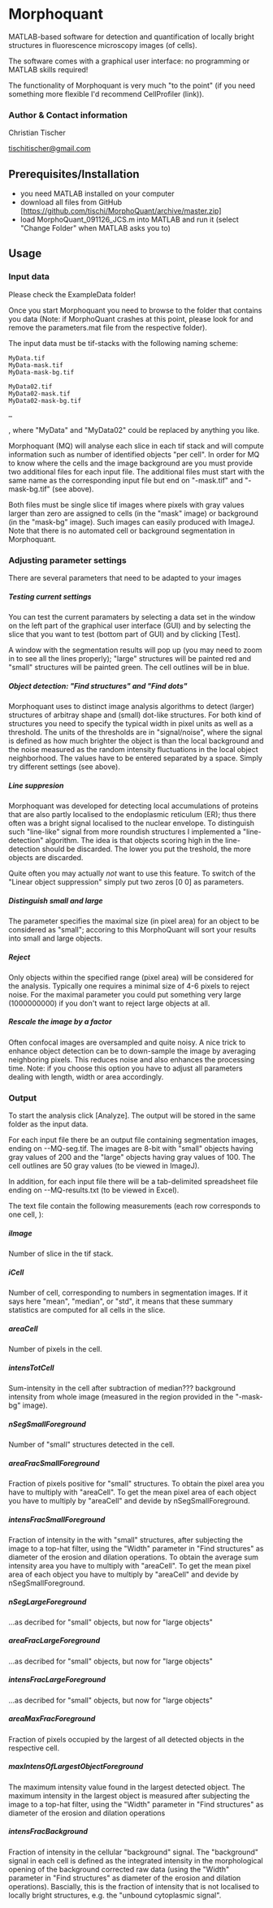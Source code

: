 # Morphoquant

MATLAB-based software for detection and quantification of locally bright structures in fluorescence microscopy images (of cells). 

The software comes with a graphical user interface: no programming or MATLAB skills required!

The functionality of Morphoquant is very much "to the point" (if you need something more flexible I'd recommend CellProfiler (link)).


### Author & Contact information

Christian Tischer

tischitischer@gmail.com


## Prerequisites/Installation

- you need MATLAB installed on your computer
- download all files from GitHub [https://github.com/tischi/MorphoQuant/archive/master.zip]
- load MorphoQuant_091126_JCS.m into MATLAB and run it (select "Change Folder" when MATLAB asks you to)


## Usage

### Input data


Please check the ExampleData folder!

Once you start Morphoquant you need to browse to the folder that contains you data (Note: if MorphoQuant crashes at this point, please look for and remove the parameters.mat file from the respective folder).

The input data must be tif-stacks with the following naming scheme:


	MyData.tif
	MyData-mask.tif
	MyData-mask-bg.tif

	MyData02.tif
	MyData02-mask.tif
	MyData02-mask-bg.tif

	…


, where "MyData" and "MyData02" could be replaced by anything you like. 

Morphoquant (MQ) will analyse each slice in each tif stack and will compute information such as number of identified objects "per cell". In order for MQ to know where the cells and the image background are you must provide two additional files for each input file. The additional files must start with the same name as the corresponding input file but end on "-mask.tif" and "-mask-bg.tif" (see above). 


Both files must be single slice tif images where pixels with gray values larger than zero are assigned to cells (in the "mask" image) or background (in the "mask-bg" image).    Such images can easily produced with ImageJ. Note that there is no automated cell or background segmentation in Morphoquant. 



### Adjusting parameter settings

There are several parameters that need to be adapted to your images

##### Testing current settings

You can test the current paramaters by selecting a data set in the window on the left part of the graphical user interface (GUI) and by selecting the slice that you want to test (bottom part of GUI) and by clicking [Test].

A window with the segmentation results will pop up (you may need to zoom in to see all the lines properly); "large" structures will be painted red and "small" structures will be painted green. The cell outlines will be in blue.

##### Object detection: "Find structures" and "Find dots"

Morphoquant uses to distinct image analysis algorithms to detect (larger) structures of arbitray shape and (small) dot-like structures. For both kind of structures you need to specify the typical width in pixel units as well as a threshold. The units of the thresholds are in "signal/noise", where the signal is defined as how much brighter the object is than the local background and the noise measured as the random intensity fluctuations in the local object neighborhood. The values have to be entered separated by a space. Simply try different settings (see above). 

##### Line suppresion 

Morphoquant was developed for detecting local accumulations of proteins that are also partly localised to the endoplasmic reticulum (ER); thus there often was a bright signal localised to the nuclear envelope. To distinguish such "line-like" signal from more roundish structures I implemented a "line-detection" algorithm. The idea is that objects scoring high in the line-detection should be discarded. The lower you put the treshold, the more objects are discarded. 


Quite often you may actually *not* want to use this feature. To switch of the "Linear object suppression" simply put two zeros [0 0] as parameters.


##### Distinguish small and large

The parameter specifies the maximal size (in pixel area) for an object to be considered as "small"; accoring to this MorphoQuant will sort your results into small and large objects.

##### Reject 

Only objects within the specified range (pixel area) will be considered for the analysis. Typically one requires a minimal size of 4-6 pixels to reject noise. For the maximal parameter you could put something very large (1000000000) if you don't want to reject large objects at all.

##### Rescale the image by a factor

Often confocal images are oversampled and quite noisy. A nice trick to enhance object detection can be to down-sample the image by averaging neighboring pixels. This reduces noise and also enhances the processing time. Note: if you choose this option you have to adjust all parameters dealing with length, width or area accordingly.



### Output

To start the analysis click [Analyze]. The output will be stored in the same folder as the input data.

For each input file there be an output file containing segmentation images, ending on --MQ-seg.tif. The images are 8-bit with  "small" objects having gray values of 200 and the "large" objects having gray values of 100. The cell outlines are 50 gray values (to be viewed in ImageJ).

In addition, for each input file there will be a tab-delimited spreadsheet file ending on --MQ-results.txt (to be viewed in Excel).

The text file contain the following measurements (each row corresponds to one cell, ):

##### iImage	
Number of slice in the tif stack.

##### iCell
Number of cell, corresponding to numbers in segmentation images. If it says here "mean", "median", or "std", it means that these summary statistics are computed for all cells in the slice.


##### areaCell
Number of pixels in the cell.

##### intensTotCell
Sum-intensity in the cell after subtraction of median??? background intensity from whole image (measured in the region provided in the "-mask-bg" image).

##### nSegSmallForeground
Number of "small" structures detected in the cell.

##### areaFracSmallForeground	
Fraction of pixels positive for "small" structures. To obtain the pixel area you have to multiply with "areaCell". To get the mean pixel area of each object you have to multiply by "areaCell" and devide by nSegSmallForeground.

##### intensFracSmallForeground
Fraction of intensity in the with "small" structures, after subjecting the image to a top-hat filter, using the "Width" parameter in "Find structures" as diameter of the erosion and dilation operations. To obtain the average sum intensity area you have to multiply with "areaCell". To get the mean pixel area of each object you have to multiply by "areaCell" and devide by nSegSmallForeground.


##### nSegLargeForeground	
…as decribed for "small" objects, but now for "large objects"

##### areaFracLargeForeground
…as decribed for "small" objects, but now for "large objects"

##### intensFracLargeForeground
…as decribed for "small" objects, but now for "large objects"

##### areaMaxFracForeground
Fraction of pixels occupied by the largest of all detected objects in the respective cell. 

##### maxIntensOfLargestObjectForeground
The maximum intensity value found in the largest detected object. The maximum intensity in the largest object is measured after subjecting the image to a top-hat filter, using the "Width" parameter in "Find structures" as diameter of the erosion and dilation operations	

##### intensFracBackground	
Fraction of intensity in the cellular "background" signal. The "background" signal in each cell is defined as the integrated intensity in the morphological opening of the background corrected raw data (using the "Width" parameter in "Find structures" as diameter of the erosion and dilation operations). Bascially, this is the fraction of intensity that is not localised to locally bright structures, e.g. the "unbound cytoplasmic signal".













 







